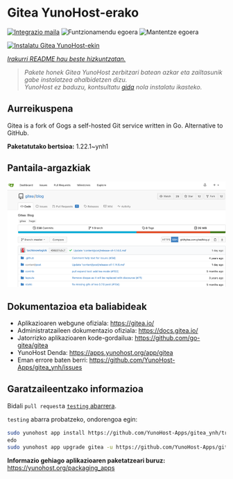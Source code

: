 <!--
Ohart ongi: README hau automatikoki sortu da <https://github.com/YunoHost/apps/tree/master/tools/readme_generator>ri esker
EZ editatu eskuz.
-->

# Gitea YunoHost-erako

[![Integrazio maila](https://dash.yunohost.org/integration/gitea.svg)](https://ci-apps.yunohost.org/ci/apps/gitea/) ![Funtzionamendu egoera](https://ci-apps.yunohost.org/ci/badges/gitea.status.svg) ![Mantentze egoera](https://ci-apps.yunohost.org/ci/badges/gitea.maintain.svg)

[![Instalatu Gitea YunoHost-ekin](https://install-app.yunohost.org/install-with-yunohost.svg)](https://install-app.yunohost.org/?app=gitea)

*[Irakurri README hau beste hizkuntzatan.](./ALL_README.md)*

> *Pakete honek Gitea YunoHost zerbitzari batean azkar eta zailtasunik gabe instalatzea ahalbidetzen dizu.*  
> *YunoHost ez baduzu, kontsultatu [gida](https://yunohost.org/install) nola instalatu ikasteko.*

## Aurreikuspena

Gitea is a fork of Gogs a self-hosted Git service written in Go. Alternative to GitHub.


**Paketatutako bertsioa:** 1.22.1~ynh1

## Pantaila-argazkiak

![Gitea(r)en pantaila-argazkia](./doc/screenshots/screenshot.png)

## Dokumentazioa eta baliabideak

- Aplikazioaren webgune ofiziala: <https://gitea.io/>
- Administratzaileen dokumentazio ofiziala: <https://docs.gitea.io/>
- Jatorrizko aplikazioaren kode-gordailua: <https://github.com/go-gitea/gitea>
- YunoHost Denda: <https://apps.yunohost.org/app/gitea>
- Eman errore baten berri: <https://github.com/YunoHost-Apps/gitea_ynh/issues>

## Garatzaileentzako informazioa

Bidali `pull request`a [`testing` abarrera](https://github.com/YunoHost-Apps/gitea_ynh/tree/testing).

`testing` abarra probatzeko, ondorengoa egin:

```bash
sudo yunohost app install https://github.com/YunoHost-Apps/gitea_ynh/tree/testing --debug
edo
sudo yunohost app upgrade gitea -u https://github.com/YunoHost-Apps/gitea_ynh/tree/testing --debug
```

**Informazio gehiago aplikazioaren paketatzeari buruz:** <https://yunohost.org/packaging_apps>
